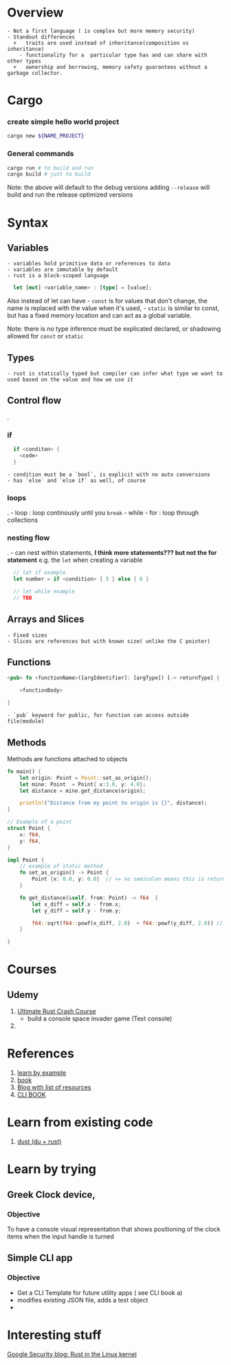 # Overview

    - Not a first language ( is complex but more memory security)
    - Standout differences
      +   traits are used instead of inheritance(composition vs inheritance)
        - functionality for a  particular type has and can share with other types
      +   ownership and borrowing, memory safety guarantees without a garbage collector.

# Cargo

### create simple hello world project

```bash
cargo new ${NAME_PROJECT}
````

### General commands

```bash
cargo run # to build and run
cargo build # just to build
```
Note: the above will default to the debug versions adding `--release` will build and run the release optimized versions
  
# Syntax
## Variables

    - variables hold primitive data or references to data
    - variables are immutable by default
    - rust is a block-scoped language


```rust
  let [mut] <variable_name> : [type] = [value];
```

Also instead of let can have
    - `const` is for values that don't change, the name is replaced with the value when it's used,
    - `static` is similar to const, but has a fixed memory location and can act as a global variable.

Note: there is no type inference must be explicated declared, or shadowing allowed for `const` or `static`

## Types
    - rust is statically typed but compiler can infer what type we want to used based on the value and how we use it

## Control flow
.
### if 
```rust
  if <conditon> {
    <code>
  }
```
    - condition must be a `bool`, is explicit with no auto conversions
    - has `else` and `else if` as well, of course
  
### loops
.
    - loop : loop continously until you `break`
    - while
    - for : loop through collections

### nesting flow
.
    - can nest within statements, **I think more statements??? but not the for statement** e.g. the `let` when creating a variable 

```rust
  // let if example 
  let number = if <condition> { 5 } else { 6 }
``` 

```rust
  // let while example
  // TBD
```



## Arrays and Slices

    - Fixed sizes
    - Slices are references but with known size( unlike the C pointer)
## Functions

```rust
<pub> fn <functionName>([argIdentifier]: [argType]) [-> returnType] {

    <functionBody>

}
```
    - `pub` keyword for public, for function can access outside file(module)
    
## Methods

Methods are functions attached to objects

```rust
fn main() {
    let origin: Point = Point::set_as_origin();
    let mine: Point  = Point{ x:3.0, y: 4.0};
    let distance = mine.get_distance(origin);

    println!("Distance from my point to origin is {}", distance);
}

// Example of a point
struct Point {
    x: f64,
    y: f64,
}

impl Point {
    // example of static method
    fn set_as_origin() -> Point {
        Point {x: 0.0, y: 0.0}  // <= no semicolon means this is returned
    }

    fn get_distance(&self, from: Point) -> f64  {
        let x_diff = self.x - from.x;
        let y_diff = self.y - from.y;

        f64::sqrt(f64::powf(x_diff, 2.0)  + f64::powf(y_diff, 2.0)) // <= no semicolon means this is returned
    }

}
```


# Courses
  
## Udemy
  1.  [Ultimate Rust Crash Course](https://www.udemy.com/course/ultimate-rust-crash-course/)
      - build a console space invader game (Text console) 
  1.  


# References

  1. [learn by example](https://doc.rust-lang.org/stable/rust-by-example)
  1. [book](https://doc.rust-lang.org/book/)
  1. [Blog with list of resources](https://serokell.io/blog/learn-rust)
  1. [CLI BOOK](https://rust-cli.github.io/book/tutorial/cli-args.html)

  

        
# Learn from existing code 

  1. [dust (du + rust)](https://github.com/bootandy/dust)


# Learn by trying

##    Greek Clock device, 

### Objective
To have a console visual representation that shows positioning of the clock items when the input handle is turned

## Simple CLI app

### Objective
  - Get a CLI Template for future utility apps ( see CLI book a)
  - modifies existing JSON file, adds a test object 
  - 


# Interesting stuff

[Google Security blog: Rust in the Linux kernel](https://security.googleblog.com/2021/04/rust-in-linux-kernel.html)

